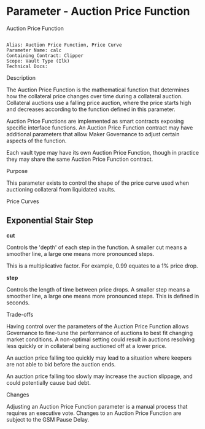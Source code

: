 # Parameter - Auction Price Function

Auction Price Function

```text

Alias: Auction Price Function, Price Curve
Parameter Name: calc
Containing Contract: Clipper
Scope: Vault Type (Ilk)
Technical Docs:

```

Description

The Auction Price Function is the mathematical function that determines how the collateral price changes over time during a collateral auction. Collateral auctions use a falling price auction, where the price starts high and decreases according to the function defined in this parameter.

Auction Price Functions are implemented as smart contracts exposing specific interface functions. An Auction Price Function contract may have additional parameters that allow Maker Governance to adjust certain aspects of the function.

Each vault type may have its own Auction Price Function, though in practice they may share the same Auction Price Function contract.

Purpose

This parameter exists to control the shape of the price curve used when auctioning collateral from liquidated vaults.

Price Curves

## Exponential Stair Step <a id="exponential-stair-step"></a>

**cut**

Controls the 'depth' of each step in the function. A smaller cut means a smoother line, a large one means more pronounced steps.

This is a multiplicative factor. For example, 0.99 equates to a 1% price drop.

**step**

Controls the length of time between price drops. A smaller step means a smoother line, a large one means more pronounced steps. This is defined in seconds.

Trade-offs

Having control over the parameters of the Auction Price Function allows Governance to fine-tune the performance of auctions to best fit changing market conditions. A non-optimal setting could result in auctions resolving less quickly or in collateral being auctioned off at a lower price.

An auction price falling too quickly may lead to a situation where keepers are not able to bid before the auction ends.

An auction price falling too slowly may increase the auction slippage, and could potentially cause bad debt.

Changes

Adjusting an Auction Price Function parameter is a manual process that requires an executive vote. Changes to an Auction Price Function are subject to the GSM Pause Delay.

